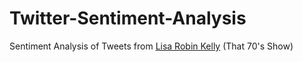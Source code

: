 # Twitter-Sentiment-Analysis
Sentiment Analysis of Tweets from [Lisa Robin Kelly](https://www.imdb.com/name/nm0446605/?ref_=nv_sr_1) (That 70's Show)
